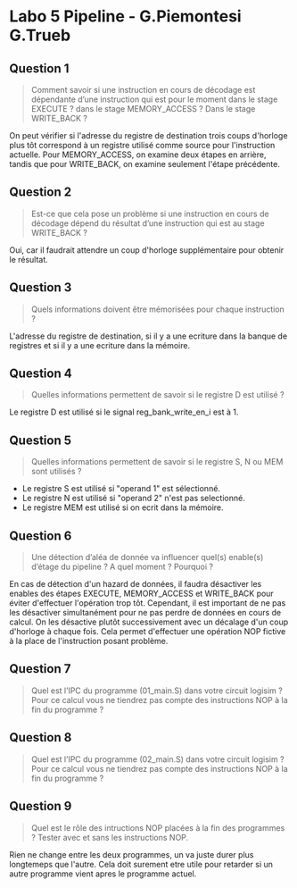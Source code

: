 # Labo 5 Pipeline - G.Piemontesi G.Trueb

## Question 1
> Comment savoir si une instruction en cours de décodage est dépendante d’une instruction qui est pour le moment dans le stage EXECUTE ? dans le stage MEMORY_ACCESS ? Dans le stage WRITE_BACK ?

On peut vérifier si l'adresse du registre de destination trois coups d'horloge plus tôt correspond à un registre utilisé comme source pour l'instruction actuelle. Pour MEMORY_ACCESS, on examine deux étapes en arrière, tandis que pour WRITE_BACK, on examine seulement l'étape précédente.


## Question 2
> Est-ce que cela pose un problème si une instruction en cours de décodage dépend du résultat d’une instruction qui est au stage WRITE_BACK ?

Oui, car il faudrait attendre un coup d'horloge supplémentaire pour obtenir le résultat.

## Question 3
> Quels informations doivent être mémorisées pour chaque instruction ?

L'adresse du registre de destination, si il y a une ecriture dans la banque de registres et si il y a une ecriture dans la mémoire.

## Question 4
> Quelles informations permettent de savoir si le registre D est utilisé ?

Le registre D est utilisé si le signal reg_bank_write_en_i est à 1.


## Question 5
> Quelles informations permettent de savoir si le registre S, N ou MEM sont utilisés ?

- Le registre S est utilisé si "operand 1" est sélectionné.
- Le registre N est utilisé si "operand 2" n'est pas selectionné.
- Le registre MEM est utilisé si on ecrit dans la mémoire.
  
## Question 6
> Une détection d’aléa de donnée va influencer quel(s) enable(s) d’étage du pipeline ? A quel moment ? Pourquoi ?

En cas de détection d'un hazard de données, il faudra désactiver les enables des étapes EXECUTE, MEMORY_ACCESS et WRITE_BACK pour éviter d'effectuer l'opération trop tôt. Cependant, il est important de ne pas les désactiver simultanément pour ne pas perdre de données en cours de calcul. On les désactive plutôt successivement avec un décalage d'un coup d'horloge à chaque fois. Cela permet d'effectuer une opération NOP fictive à la place de l'instruction posant problème.

## Question 7
> Quel est l’IPC du programme (01_main.S) dans votre circuit logisim ? Pour ce calcul vous ne tiendrez pas compte des instructions NOP à la fin du programme ?

## Question 8
> Quel est l’IPC du programme (02_main.S) dans votre circuit logisim ? Pour ce calcul vous ne tiendrez pas compte des instructions NOP à la fin du programme ?

## Question 9
> Quel est le rôle des intructions NOP placées à la fin des programmes ? Tester avec et sans les instructions NOP.

Rien ne change entre les deux programmes, un va juste durer plus longtemeps que l'autre.
Cela doit surement etre utile pour retarder si un autre programme vient apres le programme actuel.
